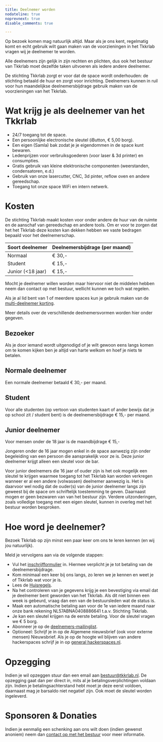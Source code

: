 ```yaml
---
title: Deelnemer worden
nodateline: true
noprevnext: true
disable_comments: true

---
```


Op bezoek komen mag natuurlijk altijd. Maar als je ons kent, regelmatig komt en echt gebruik wilt gaan maken van de voorzieningen in het Tkkrlab vragen wij je deelnemer te worden.

Alle deelnemers zijn gelijk in zijn rechten en plichten, dus ook het bestuur van Tkkrlab moet dezelfde taken uitvoeren als iedere andere deelnemer.

De stichting Tkkrlab zorgt er voor dat de space wordt onderhouden: de stichting betaald de huur en zorgt voor inrichting. Deelnemers kunnen in ruil voor hun maandelijkse deelnemersbijdrage gebruik maken van de voorzieningen van het Tkkrlab.

# Wat krijg je als deelnemer van het Tkkrlab
 - 24/7 toegang tot de space.
 - Een persoonlijke electronische sleutel (iButton, € 5,00 borg).
 - Een eigen (Samla) bak zodat je je eigendommen in de space kunt bewaren.
 - Ledenprijzen voor verbruiksgoederen (voor laser & 3d printer) en consumpties.
 - Gratis gebruik van kleine elektronische componenten (weerstanden, condensatoren, e.d.)
 - Gebruik van onze lasercutter, CNC, 3d pinter, reflow oven en andere gereedschap.
 - Toegang tot onze space WiFi en intern netwerk.

# Kosten

De stichting Tkkrlab maakt kosten voor onder andere de huur van de ruimte en de aanschaf van gereedschap en andere tools. Om er voor te zorgen dat het het Tkkrlab deze kosten kan dekken hebben we vaste bedragen bepaald voor het deelnemerschap.

| Soort deelnemer                          | Deelnemersbijdrage (per maand) |
|------------------------------------------|--------------------------------|
| Normaal                                  | € 30,-                         |
| Student                                  | € 15,-                         |
| Junior (<18 jaar)                        | € 15,-                         |


Mocht je deelnemer willen worden maar hiervoor niet de middelen hebben neem dan contact op met bestuur, wellicht kunnen we toch wat regelen.

Als je al lid bent van 1 of meerdere spaces kun je gebruik maken van de [multi-deelnemer korting](/multi-deelnemerschap/).

Meer details over de verschillende deelnemersvormen worden hier onder gegeven.

## Bezoeker

Als je door iemand wordt uitgenodigd of je wilt gewoon eens langs komen om te komen kijken ben je altijd van harte welkom en hoef je niets te betalen.

## Normale deelnemer
Een normale deelnemer betaald € 30,- per maand.


## Student
Voor alle studenten (op vertoon van studenten kaart of ander bewijs dat je op school zit / student bent) is de deelnemersbijdrage € 15,- per maand.


## Junior deelnemer
Voor mensen onder de 18 jaar is de maandbijdrage € 15,-

Jongeren onder de 16 jaar mogen enkel in de space aanwezig zijn onder begeleiding van een persoon die aansprakelijk voor ze is. Deze junior deelnemer krijgt alleen een sleutel voor de bar.

Voor junior deelnemers die 16 jaar of ouder zijn is het ook mogelijk een sleutel te krijgen waarmee toegang tot het Tkkrlab kan worden verkregen wanneer er al een andere (volwassen) deelnemer aanwezig is.
Het is daarvoor wel nodig dat de ouder(s) van de junior deelnemer langs zijn geweest bij de space om schriftelijk toestemming te geven. Daarnaast mogen er geen bezwaren van van het bestuur zijn.
Verdere uitzonderingen, zoals volledige toegang met een eigen sleutel, kunnen in overleg met het bestuur worden besproken.


# Hoe word je deelnemer?

Bezoek Tkkrlab op zijn minst een paar keer om ons te leren kennen (en wij jou natuurlijk).

Meld je vervolgens aan via de volgende stappen:

 - Vul het [inschrijfformulier](https://spreadsheets.google.com/viewform?formkey=dDRpSW5WQXZKRl9QMDVSX09fLVZFUHc6MQ) in. Hiermee verplicht je je tot betaling van de deelnemersbijdrage.
 - Kom minimaal een keer bij ons langs, zo leren we je kennen en weet je of Tkkrlab wat voor je is.
 - Lees de <a href="/huisregels/" target="_blank">Huisregels</a>.
 - Na het controleren van je gegevens krijg je een bevestiging via email dat je deelnemer bent geworden van het Tkkrlab. Als dit niet binnen een week is gebeurd, vraag dan een van de bestuursleden wat de status is.
 - Maak een automatische betaling aan voor de 1e van iedere maand naar onze bank rekening NL57ABNA0408886641 t.a.v. Stichting Tkkrlab.
 - Je kan een sleutel krijgen na de eerste betaling. Voor de sleutel vragen we € 5 borg.
 - Abonneer je op de [deelnemers-mailinglist](http://tkkrlab.nl/mailman/listinfo/members_tkkrlab.nl).
 - Optioneel: Schrijf je in op de Algemene nieuwsbrief (ook voor externe mensen) Nieuwsbrief. Als je op de hoogte wil blijven van andere hackerspaces schrijf je in op [general hackerspaces.nl](http://lists.hack42.nl/listinfo/general).

# Opzegging

Indien je wil opzeggen stuur dan een email aan bestuur@tkkrlab.nl. De opzegging gaat dan per direct in, mits al je betalingsverplichtingen voldaan zijn. Indien je betalingsachterstand hebt moet je deze eerst voldoen, daarnaast mag je barsaldo niet negatief zijn. Ook moet de sleutel worden ingeleverd.

# Sponsoren & Donaties
Indien je eenmalig een schenking aan ons wilt doen (indien gewenst anoniem) neem dan [contact op met het bestuur](mailto:bestuur@tkkrlab.nl) voor meer informatie.
